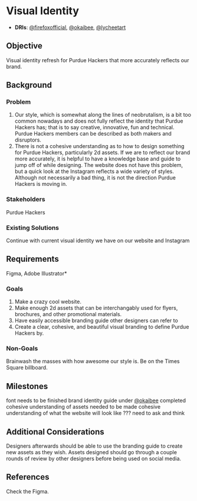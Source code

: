 
# Visual Identity

- **DRIs**: [@firefoxofficial](https://github.com/purduehackers/dark-forest/blob/main/people/organizers/firefoxofficial.md), [@okaibee](https://github.com/purduehackers/dark-forest/blob/main/people/organizers/okaibee.md), [@lycheetart](https://github.com/purduehackers/dark-forest/blob/main/people/organizers/lycheetart.md)

## Objective

Visual identity refresh for Purdue Hackers that more accurately reflects our brand.

## Background

### Problem
1. Our style, which is somewhat along the lines of neobrutalism, is a bit too common nowadays and does not fully reflect the identity that Purdue Hackers has; that is to say creative, innovative, fun and technical. Purdue Hackers members can be described as both makers and disruptors.
2. There is not a cohesive understanding as to how to design something for Purdue Hackers, particularly 2d assets. If we are to reflect our brand more accurately, it is helpful to have a knowledge base and guide to jump off of while designing. The website does not have this problem, but a quick look at the Instagram reflects a wide variety of styles. Although not necessarily a bad thing, it is not the direction Purdue Hackers is moving in.

### Stakeholders
Purdue Hackers

### Existing Solutions
Continue with current visual identity we have on our website and Instagram

## Requirements
Figma, Adobe Illustrator*

### Goals
1. Make a crazy cool website.
2. Make enough 2d assets that can be interchangably used for flyers, brochures, and other promotional materials.
3. Have easily accessible branding guide other designers can refer to
4. Create a clear, cohesive, and beautiful visual branding to define Purdue Hackers by.

### Non-Goals
Brainwash the masses with how awesome our style is.
Be on the Times Square billboard.

## Milestones
font needs to be finished
brand identity guide under [@okaibee](https://github.com/purduehackers/dark-forest/blob/main/people/organizers/okaibee.md) completed
cohesive understanding of assets needed to be made
cohesive understanding of what the website will look like
??? need to ask and think

## Additional Considerations
Designers afterwards should be able to use the branding guide to create new assets as they wish.
Assets designed should go through a couple rounds of review by other designers before being used on social media.

## References

Check the Figma.
